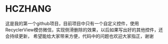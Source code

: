 # HCZHANG
这是我的第一个github项目，目前项目中只有一个自定义控件，使用RecyclerView模仿微信，实现侧滑删除的效果，以后如果写出好的其他控件，还会持续更新，
希望能给大家带来方便，代码中的问题也欢迎大家指正，谢谢
